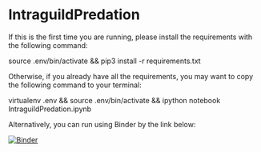 # IntraguildPredation

If this is the first time you are running, please install the requirements with the following command:

source .env/bin/activate && pip3 install -r requirements.txt

Otherwise, if you already have all the requirements, you may want to copy the following command to your terminal:

virtualenv .env && source .env/bin/activate && ipython notebook IntraguildPredation.ipynb

Alternatively, you can run using Binder by the link below:

[![Binder](https://mybinder.org/badge_logo.svg)](https://mybinder.org/v2/gh/Tungdil01/IntraguildPredation/HEAD)
